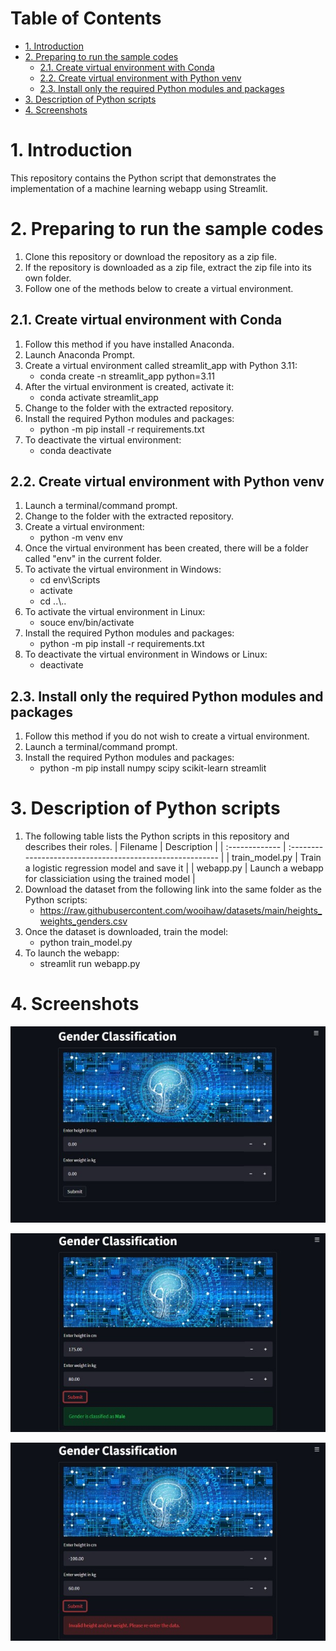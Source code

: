 # Table of Contents <!-- omit in toc -->
- [1. Introduction](#1-introduction)
- [2. Preparing to run the sample codes](#2-preparing-to-run-the-sample-codes)
  - [2.1. Create virtual environment with Conda](#21-create-virtual-environment-with-conda)
  - [2.2. Create virtual environment with Python venv](#22-create-virtual-environment-with-python-venv)
  - [2.3. Install only the required Python modules and packages](#23-install-only-the-required-python-modules-and-packages)
- [3. Description of Python scripts](#3-description-of-python-scripts)
- [4. Screenshots](#4-screenshots)


# 1. Introduction
This repository contains the Python script that demonstrates the implementation of a machine learning webapp using Streamlit.

# 2. Preparing to run the sample codes
1. Clone this repository or download the repository as a zip file.
2. If the repository is downloaded as a zip file, extract the zip file into its own folder.
3. Follow one of the methods below to create a virtual environment.

## 2.1. Create virtual environment with Conda
1. Follow this method if you have installed Anaconda.
2. Launch Anaconda Prompt.
3. Create a virtual environment called streamlit_app with Python 3.11:
   - conda create -n streamlit_app python=3.11
4. After the virtual environment is created, activate it:
   - conda activate streamlit_app
5. Change to the folder with the extracted repository.
6. Install the required Python modules and packages:
   - python -m pip install -r requirements.txt
7. To deactivate the virtual environment:
   - conda deactivate

## 2.2. Create virtual environment with Python venv
1. Launch a terminal/command prompt.
2. Change to the folder with the extracted repository.
3. Create a virtual environment:
    - python -m venv env
4. Once the virtual environment has been created, there will be a folder called "env" in the current folder.
5. To activate the virtual environment in Windows:
   - cd env\Scripts
   - activate
   - cd ..\\..
6. To activate the virtual environment in Linux:
   - souce env/bin/activate
7. Install the required Python modules and packages:
   - python -m pip install -r requirements.txt
8. To deactivate the virtual environment in Windows or Linux:
   - deactivate

## 2.3. Install only the required Python modules and packages
1. Follow this method if you do not wish to create a virtual environment.
2. Launch a terminal/command prompt.
3. Install the required Python modules and packages:
   - python -m pip install numpy scipy scikit-learn streamlit

# 3. Description of Python scripts
1. The following table lists the Python scripts in this repository and describes their roles.
   | Filename       | Description                                               |
   | :------------- | :-------------------------------------------------------- |
   | train_model.py | Train a logistic regression model and save it             |
   | webapp.py      | Launch a webapp for classiciation using the trained model |
2. Download the dataset from the following link into the same folder as the Python scripts:
   - https://raw.githubusercontent.com/wooihaw/datasets/main/heights_weights_genders.csv
3. Once the dataset is downloaded, train the model:
   - python train_model.py
4. To launch the webapp:
   - streamlit run webapp.py

# 4. Screenshots
![screenshot 1](images/screenshot1.jpg)

![screenshot 2](images/screenshot2.jpg)

![screenshot 3](images/screenshot3.jpg)